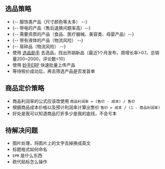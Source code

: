 ## 选品策略

- {-- 服饰类产品（尺寸颜色等太多） --}
- {-- 带电的产品（售后退换问题率高）--}
- {-- 需要资质的产品（食品、医疗器械、美容类、母婴产品）--}
- {-- 带有液体的产品（物流风险） --}
- {-- 易碎品（物流风险） --}
- 使用 [选品助手](https://www.geekbi.com/data/goods/hot-sale) 去选品，找出热销新品（最近1个月发布，周增长率>0.1，总销量200~2000，评论数<10）
- 使用 [妙手ERP](https://www.91miaoshou.com/) 快速批量上传产品
- 等待核价成功后，再去筛选产品是否发首单

## 商品定价策略

- 商品利润率的公式应该改使用 `商品利润率 = (售价 - 成本) / 售价`
- 根据商品成本价格以及预计利润率计算出售价 `售价 = 成本 / (1 - 商品利润率)`
- 好处是我可以知道商品打折多少是我的底线，不会亏本

## 待解决问题

- 图片处理，将图片上的文字去掉换成英文
- 标题格式如何命名
- `EPR` 是什么东西
- 欧代贴标怎么操作